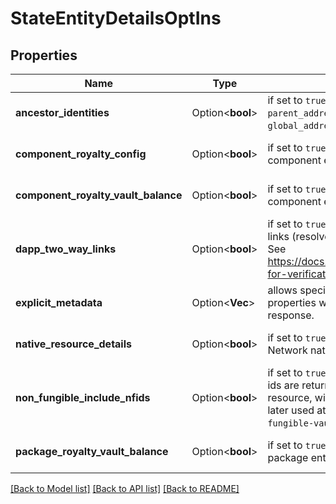 # StateEntityDetailsOptIns

## Properties

Name | Type | Description | Notes
------------ | ------------- | ------------- | -------------
**ancestor_identities** | Option<**bool**> | if set to `true`, ancestor addresses - `parent_address`, `owner_address` and `global_address` for entities are returned. | [optional][default to false]
**component_royalty_config** | Option<**bool**> | if set to `true`, `royalty_config` for component entities is returned. | [optional][default to false]
**component_royalty_vault_balance** | Option<**bool**> | if set to `true`, `royalty_vault_balance` for component entities is returned. | [optional][default to false]
**dapp_two_way_links** | Option<**bool**> | if set to `true`, on-ledger dApp two-way links (resolved & verified) are returned. See https://docs.radixdlt.com/docs/metadata-for-verification for more details. | [optional][default to false]
**explicit_metadata** | Option<**Vec<String>**> | allows specifying explicitly metadata properties which should be returned in response. | [optional]
**native_resource_details** | Option<**bool**> | if set to `true`, additional details for the Network native resources are returned. | [optional][default to false]
**non_fungible_include_nfids** | Option<**bool**> | if set to `true`, first page of non fungible ids are returned for each non fungible resource, with `next_cursor` which can be later used at `/state/entity/page/non-fungible-vault/ids` endpoint. | [optional][default to false]
**package_royalty_vault_balance** | Option<**bool**> | if set to `true`, `royalty_vault_balance` for package entities is returned. | [optional][default to false]

[[Back to Model list]](../README.md#documentation-for-models) [[Back to API list]](../README.md#documentation-for-api-endpoints) [[Back to README]](../README.md)


